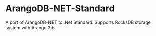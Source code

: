 # ArangoDB-NET-Standard
A port of ArangoDB-NET to .Net Standard. Supports RocksDB storage system with Arango 3.6
